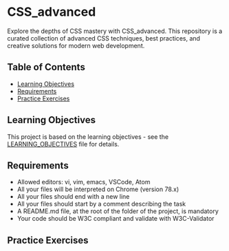 
# CSS_advanced

Explore the depths of CSS mastery with CSS_advanced. This repository is a curated collection of advanced CSS techniques, best practices, and creative solutions for modern web development. 


## Table of Contents

- [Learning Objectives](#learning-objectives)
- [Requirements](#requirements)
- [Practice Exercises](#practice-exercises)

## Learning Objectives

This project is based on the learning objectives - see the [LEARNING_OBJECTIVES](https://github.com/holbertonschool-web_front_end/blob/main/CSS_advanced/LEARNING_OBJECTIVES.md) file for details.

## Requirements

- Allowed editors: vi, vim, emacs, VSCode, Atom
- All your files will be interpreted on Chrome (version 78.x)
- All your files should end with a new line
- All your files should start by a comment describing the task
- A README.md file, at the root of the folder of the project, is mandatory
- Your code should be W3C compliant and validate with W3C-Validator


## Practice Exercises


